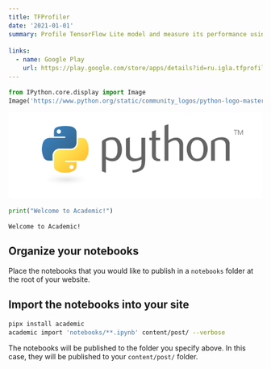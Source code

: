 ```yaml
---
title: TFProfiler
date: '2021-01-01'
summary: Profile TensorFlow Lite model and measure its performance using FPS, model initialization time, inference time, and memory consumption on the smartphone. You can tweak model runs with different delegates (CPU, GPU, NNAPI, HEXAGON), XNNPACK option, number of threads.

links:
  - name: Google Play
    url: https://play.google.com/store/apps/details?id=ru.igla.tfprofiler
---
```



```python
from IPython.core.display import Image
Image('https://www.python.org/static/community_logos/python-logo-master-v3-TM-flattened.png')
```

    
![png](output_1_0.png)
    

```python
print("Welcome to Academic!")
```

    Welcome to Academic!

## Organize your notebooks

Place the notebooks that you would like to publish in a `notebooks` folder at the root of your website.

## Import the notebooks into your site

```bash
pipx install academic
academic import 'notebooks/**.ipynb' content/post/ --verbose
```

The notebooks will be published to the folder you specify above. In this case, they will be published to your `content/post/` folder.

